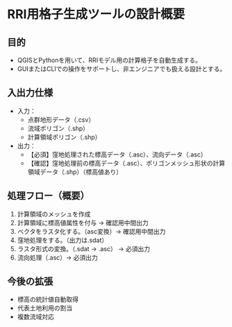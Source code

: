 # RRI用格子生成ツールの設計概要

## 目的
- QGISとPythonを用いて、RRIモデル用の計算格子を自動生成する。
- GUIまたはCLIでの操作をサポートし、非エンジニアでも扱える設計とする。

## 入出力仕様 
- 入力：
  - 点群地形データ（.csv）
  - 流域ポリゴン（.shp）
  - 計算領域ポリゴン（.shp）
- 出力：
  - 【必須】窪地処理された標高データ（.asc）、流向データ（.asc）
  - 【確認】窪地処理前の標高データ（.asc）、ポリゴンメッシュ形状の計算領域データ（.shp）（標高値あり）

## 処理フロー（概要）
1. 計算領域のメッシュを作成
2. 計算領域に標高値属性を付与 → 確認用中間出力
3. ベクタをラスタ化する。（asc変換）→ 確認用中間出力
4. 窪地処理をする。（出力は.sdat）
5. ラスタ形式の変換。（.sdat → .asc） → 必須出力
6. 流向処理（.asc）→ 必須出力

## 今後の拡張
- 標高の統計値自動取得
- 代表土地利用の割当
- 複数流域対応
